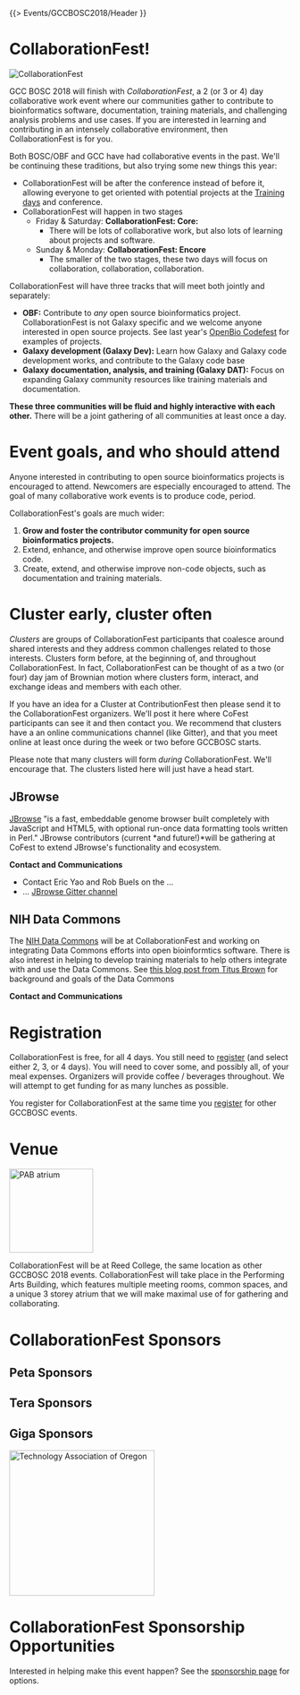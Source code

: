 {{> Events/GCCBOSC2018/Header }}

# CollaborationFest!

<img class="pull-right" src="/src/events/gcc2014/hackathon/HackLaptops.jpg" alt="CollaborationFest" />

GCC BOSC 2018 will finish with *CollaborationFest*, a 2 (or 3 or 4) day collaborative work event where our communities gather to contribute to bioinformatics software, documentation, training materials, and challenging analysis problems and use cases.  If you are interested in learning and contributing in an intensely collaborative environment, then CollaborationFest is for you.

Both BOSC/OBF and GCC have had collaborative events in the past. We'll be continuing these traditions, but also trying some new things this year:

* CollaborationFest will be after the conference instead of before it, allowing
  everyone to get oriented with potential projects at the
  [Training days](https://galaxyproject.org/events/gccbosc2018/training/) and conference.
* CollaborationFest will happen in two stages
  * Friday & Saturday: **CollaborationFest: Core:**
    * There will be lots of collaborative work, but also lots of learning about projects and software.
  * Sunday & Monday: **CollaborationFest: Encore**
    * The smaller of the two stages, these two days will focus on collaboration, collaboration, collaboration.

CollaborationFest will have three tracks that will meet both jointly and separately:

* **OBF:** Contribute to *any* open source bioinformatics project.
  CollaborationFest is not Galaxy specific and we welcome anyone interested in
  open source projects. See last year's
  [OpenBio Codefest](https://www.open-bio.org/wiki/Codefest_2017) for examples
  of projects.
* **Galaxy development (Galaxy Dev):** Learn how Galaxy and Galaxy code development works, and contribute to the Galaxy code base
* **Galaxy documentation, analysis, and training (Galaxy DAT):** Focus on expanding Galaxy community resources like training materials and documentation.

**These three communities will be fluid and highly interactive with each other.**  There will be a joint gathering of all communities at least once a day.

# Event goals, and who should attend

Anyone interested in contributing to open source bioinformatics projects is encouraged to attend.  Newcomers are especially encouraged to attend.  The goal of many collaborative work events is to produce code, period.

CollaborationFest's goals are much wider:

1. **Grow and foster the contributor community for open source bioinformatics projects.**
1. Extend, enhance, and otherwise improve open source bioinformatics code.
1. Create, extend, and otherwise improve non-code objects, such as documentation and training materials.

# Cluster early, cluster often

*Clusters* are groups of CollaborationFest participants that coalesce around shared interests and they address common challenges related to those interests.  Clusters form before, at the beginning of, and throughout CollaborationFest.  In fact, CollaborationFest can be thought of as a two (or four) day jam of Brownian motion where clusters form, interact, and exchange ideas and members with each other.

If you have an idea for a Cluster at ContributionFest then please send it to the CollaborationFest organizers.  We'll post it here where CoFest participants can see it and then contact you.  We recommend that clusters have a an online communications channel (like Gitter), and that you meet online at least once during the week or two before GCCBOSC starts.

Please note that many clusters will form *during* CollaborationFest.  We'll encourage that.  The clusters listed here will just have a head start.

## JBrowse

[JBrowse](https://jbrowse.org/) "is a fast, embeddable genome browser built completely with JavaScript and HTML5, with optional run-once data formatting tools written in Perl."  JBrowse contributors (current *and future!)*will be gathering at CoFest to extend JBrowse's functionality and ecosystem.

**Contact and Communications**

* Contact Eric Yao and Rob Buels on the ...
* ... [JBrowse Gitter channel](https://gitter.im/GMOD/jbrowse)

## NIH Data Commons

The [NIH Data Commons](https://commonfund.nih.gov/bd2k/commons) will be at CollaborationFest and working on integrating Data Commons efforts into open bioinformtics software.  There is also interest in helping to develop training materials to help others integrate with and use the Data Commons.  See [this blog post from Titus Brown](http://ivory.idyll.org/blog/2017-commonspilot-kickoff.html) for background and goals of the Data Commons

**Contact and Communications**


# Registration

CollaborationFest is free, for all 4 days.  You still need to [register](/src/events/gccbosc2018/register) (and select either 2, 3, or 4 days).  You will need to cover some, and possibly all, of your meal expenses. Organizers will provide coffee / beverages throughout. We will attempt to get funding for as many lunches as possible.

You register for CollaborationFest at the same time you [register](/src/events/gccbosc2018/register) for other GCCBOSC events.

# Venue

[<img class="pull-right" src="/src/events/gccbosc2018/reed-pab-steps.jpg" alt="PAB atrium" width="150" />](http://www.reed.edu/performing_arts/)

CollaborationFest will be at Reed College, the same location as other GCCBOSC 2018 events.  CollaborationFest will take place in the Performing Arts Building, which features multiple meeting rooms, common spaces, and a unique 3 storey atrium that we will make maximal use of for gathering and collaborating.

# CollaborationFest Sponsors

## Peta Sponsors

## Tera Sponsors

## Giga Sponsors

[<img src="/src/events/gccbosc2018/sponsors/tao-logo.png" alt="Technology Association of Oregon" width="260" />](http://www.techoregon.org/)

# CollaborationFest Sponsorship Opportunities

Interested in helping make this event happen?  See the [sponsorship page](/src/events/gccbosc2018/sponsors#collaborationfest-sponsorships) for options.
